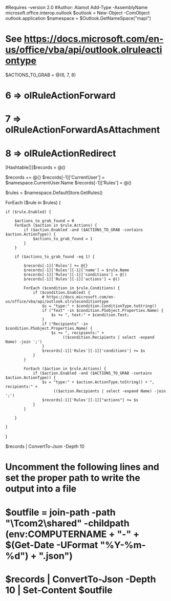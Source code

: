 #Requires -version 2.0
#Author: Alamot
Add-Type -AssemblyName microsoft.office.interop.outlook
$outlook = New-Object -ComObject outlook.application
$namespace = $Outlook.GetNameSpace("mapi")

# See https://docs.microsoft.com/en-us/office/vba/api/outlook.olruleactiontype
$ACTIONS_TO_GRAB = @(6, 7, 8)
# 6 => olRuleActionForward
# 7 => olRuleActionForwardAsAttachment
# 8 => olRuleActionRedirect

[Hashtable[]]$records = @()

$records += @{} 
$records[-1]['CurrentUser'] = $namespace.CurrentUser.Name 
$records[-1]['Rules'] = @()

$rules = $namespace.DefaultStore.GetRules()

ForEach ($rule in $rules) {

    if ($rule.Enabled) {

        $actions_to_grab_found = 0
        ForEach ($action in $rule.Actions) {
            if ($action.Enabled -and ($ACTIONS_TO_GRAB -contains $action.ActionType)) {        
                $actions_to_grab_found = 1
            }
        }

        if ($actions_to_grab_found -eq 1) { 

            $records[-1]['Rules'] += @{}
            $records[-1]['Rules'][-1]['name'] = $rule.Name  
            $records[-1]['Rules'][-1]['conditions'] = @()
            $records[-1]['Rules'][-1]['actions'] = @()

            ForEach ($condition in $rule.Conditions) {
                if ($condition.Enabled) { 
                    # https://docs.microsoft.com/en-us/office/vba/api/outlook.olruleconditiontype
                    $s = "type:" + $condition.ConditionType.toString()
                    if ("Text" -in $condition.PSobject.Properties.Name) {
                        $s += ", text:" + $condition.Text;
                    }
                    if ("Recipients" -in $condition.PSobject.Properties.Name) {
                        $s += ", recipients:" +
                             (($condition.Recipients | select -expand Name) -join ';') 
                    }
                    $records[-1]['Rules'][-1]['conditions'] += $s
                }
            }

            ForEach ($action in $rule.Actions) {
                if ($action.Enabled -and ($ACTIONS_TO_GRAB -contains $action.ActionType)) { 
                    $s = "type:" + $action.ActionType.toString() + ", recipients:" + 
                         (($action.Recipients | select -expand Name) -join ';')
                    $records[-1]['Rules'][-1]["actions"] += $s
                }
            }   

        }

    }
}

$records | ConvertTo-Json -Depth 10

# Uncomment the following lines and set the proper path to write the output into a file
# $outfile = join-path -path "\\Tcom2\shared" -childpath $($env:COMPUTERNAME + "-" + $(Get-Date -UFormat "%Y-%m-%d") + ".json")
# $records | ConvertTo-Json -Depth 10 | Set-Content $outfile
